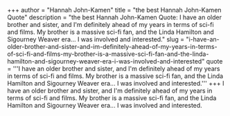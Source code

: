 +++
author = "Hannah John-Kamen"
title = "the best Hannah John-Kamen Quote"
description = "the best Hannah John-Kamen Quote: I have an older brother and sister, and I'm definitely ahead of my years in terms of sci-fi and films. My brother is a massive sci-fi fan, and the Linda Hamilton and Sigourney Weaver era... I was involved and interested."
slug = "i-have-an-older-brother-and-sister-and-im-definitely-ahead-of-my-years-in-terms-of-sci-fi-and-films-my-brother-is-a-massive-sci-fi-fan-and-the-linda-hamilton-and-sigourney-weaver-era-i-was-involved-and-interested"
quote = '''I have an older brother and sister, and I'm definitely ahead of my years in terms of sci-fi and films. My brother is a massive sci-fi fan, and the Linda Hamilton and Sigourney Weaver era... I was involved and interested.'''
+++
I have an older brother and sister, and I'm definitely ahead of my years in terms of sci-fi and films. My brother is a massive sci-fi fan, and the Linda Hamilton and Sigourney Weaver era... I was involved and interested.
